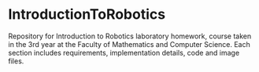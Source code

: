 # IntroductionToRobotics
Repository for Introduction to Robotics laboratory homework, course taken in the 3rd year at the Faculty of Mathematics and Computer Science. Each section includes requirements, implementation details, code and image files.
